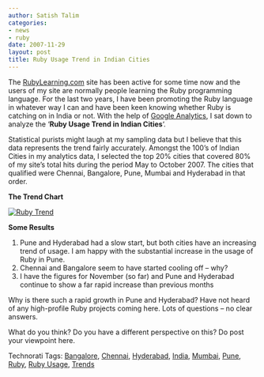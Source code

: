 ```yaml
---
author: Satish Talim
categories:
- news
- ruby
date: 2007-11-29
layout: post
title: Ruby Usage Trend in Indian Cities
---
```


The [RubyLearning.com](http://rubylearning.com/) site has been active
for some time now and the users of my site are normally people learning
the Ruby programming language.<!--more--> For the last two years, I have been
promoting the Ruby language in whatever way I can and have been keen
knowing whether Ruby is catching on in India or not. With the help of
[Google Analytics](http://www.google.com/analytics/), I sat down to
analyze the ‘**Ruby Usage Trend in Indian Cities**‘.

Statistical purists might laugh at my sampling data but I believe that
this data represents the trend fairly accurately. Amongst the 100’s of
Indian Cities in my analytics data, I selected the top 20% cities that
covered 80% of my site’s total hits during the period May to October
2007. The cities that qualified were Chennai, Bangalore, Pune, Mumbai
and Hyderabad in that order.

**The Trend Chart**

[![Ruby
Trend](http://rubylearning.com/images/ru.jpg)](http://rubylearning.com/images/ru.jpg "Ruby Trend")

**Some Results**

1.  Pune and Hyderabad had a slow start, but both cities have an
    increasing trend of usage. I am happy with the substantial increase
    in the usage of Ruby in Pune.
2.  Chennai and Bangalore seem to have started cooling off – why?
3.  I have the figures for November (so far) and Pune and Hyderabad
    continue to show a far rapid increase than previous months

Why is there such a rapid growth in Pune and Hyderabad? Have not heard
of any high-profile Ruby projects coming here. Lots of questions – no
clear answers.

What do you think? Do you have a different perspective on this? Do post
your viewpoint here.

Technorati Tags: [Bangalore](http://technorati.com/tag/Bangalore),
[Chennai](http://technorati.com/tag/Chennai),
[Hyderabad](http://technorati.com/tag/Hyderabad),
[India](http://technorati.com/tag/India),
[Mumbai](http://technorati.com/tag/Mumbai),
[Pune](http://technorati.com/tag/Pune),
[Ruby](http://technorati.com/tag/Ruby), [Ruby
Usage](http://technorati.com/tag/Ruby+Usage),
[Trends](http://technorati.com/tag/Trends)
